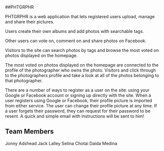 ##PHTGRPHR

PHTGRPHR is a web application that lets registered users upload, manage and share their pictures.

Users create their own albums and add photos with searchable tags.

Other users can vote on, comment on and share photos on Facebook.

Visitors to the site can search photos by tags and browse the most voted on photos displayed on the homepage.

The most voted on photos displayed on the homepage are connected to the profile of the photographer who owns the photo. Visitors and click through to the photographers profile and take a look at all of the photos belonging to that photographer.

There are a number of ways to register as a user on the site: using your Google or Facebook account or signing up directly with the site. When a user registers using Google or Facebook, their profile picture is imported from either service. The user can change their profile picture at any time. If a user forgets their password, they can request for their password to be resent. A quick and simple email with instructions will be sent to him!

Team Members
-----------------------
Jonny Adshead
Jack Lalley
Selina Chotai
Daida Medina


